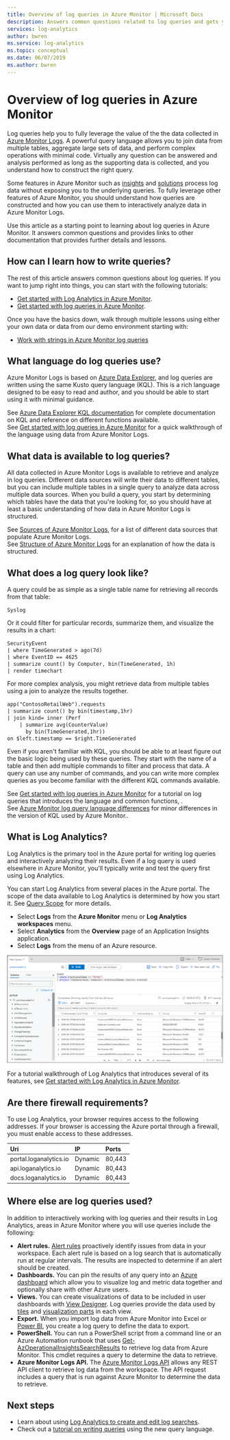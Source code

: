 ```yaml
---
title: Overview of log queries in Azure Monitor | Microsoft Docs
description: Answers common questions related to log queries and gets you started in using them.
services: log-analytics
author: bwren
ms.service: log-analytics
ms.topic: conceptual
ms.date: 06/07/2019
ms.author: bwren
---
```


# Overview of log queries in Azure Monitor
Log queries help you to fully leverage the value of the the data collected in [Azure Monitor Logs](../platform/data-platform-logs.md). A powerful query language allows you to join data from multiple tables, aggregate large sets of data, and perform complex operations with minimal code. Virtually any question can be answered and analysis performed as long as the supporting data is collected, and you understand how to construct the right query.

Some features in Azure Monitor such as [insights](../insights/insights-overview.md) and [solutions](../insights/solutions-inventory.md) process log data without exposing you to the underlying queries. To fully leverage other features of Azure Monitor, you should understand how queries are constructed and how you can use them to interactively analyze data in Azure Monitor Logs.

Use this article as a starting point to learning about log queries in Azure Monitor. It answers common questions and provides links to other documentation that provides further details and lessons.

## How can I learn how to write queries?
The rest of this article answers common questions about log queries.  If you want to jump right into things, you can start with the following tutorials:

- [Get started with Log Analytics in Azure Monitor](get-started-portal.md).
- [Get started with log queries in Azure Monitor](get-started-queries.md).

Once you have the basics down, walk through multiple lessons using either your own data or data from our demo environment starting with: 

- [Work with strings in Azure Monitor log queries](string-operations.md)

## What language do log queries use?
Azure Monitor Logs is based on [Azure Data Explorer](/azure/data-explorer), and log queries are written using the same Kusto query language (KQL). This is a rich language designed to be easy to read and author, and you should be able to start using it with minimal guidance.

See [Azure Data Explorer KQL documentation](/azure/kusto/query) for complete documentation on KQL and reference on different functions available.<br>
See [Get started with log queries in Azure Monitor](get-started-queries.md) for a quick walkthrough of the language using data from Azure Monitor Logs.

## What data is available to log queries?
All data collected in Azure Monitor Logs is available to retrieve and analyze in log queries. Different data sources will write their data to different tables, but you can include multiple tables in a single query to analyze data across multiple data sources. When you build a query, you start by determining which tables have the data that you're looking for, so you should have at least a basic understanding of how data in Azure Monitor Logs is structured.

See [Sources of Azure Monitor Logs](../platform/data-platform-logs.md#sources-of-azure-monitor-logs), for a list of different data sources that populate Azure Monitor Logs.<br>
See [Structure of Azure Monitor Logs](logs-structure.md) for an explanation of how the data is structured.

## What does a log query look like?
A query could be as simple as a single table name for retrieving all records from that table:

```Kusto
Syslog
```

Or it could filter for particular records, summarize them, and visualize the results in a chart:

```
SecurityEvent
| where TimeGenerated > ago(7d)
| where EventID == 4625
| summarize count() by Computer, bin(TimeGenerated, 1h)
| render timechart 
```

For more complex analysis, you might retrieve data from multiple tables using a join to analyze the results together.

```Kusto
app("ContosoRetailWeb").requests
| summarize count() by bin(timestamp,1hr)
| join kind= inner (Perf
    | summarize avg(CounterValue) 
      by bin(TimeGenerated,1hr))
on $left.timestamp == $right.TimeGenerated
```
Even if you aren't familiar with KQL, you should be able to at least figure out the basic logic being used by these queries. They start with the name of a table and then add multiple commands to filter and process that data. A query can use any number of commands, and you can write more complex queries as you become familiar with the different KQL commands available.

See [Get started with log queries in Azure Monitor](get-started-queries.md) for a tutorial on log queries that introduces the language and common functions, .<br>
 See [Azure Monitor log query language differences](data-explorer-difference.md) for minor differences in the version of KQL used by Azure Monitor..

## What is Log Analytics?
Log Analytics is the primary tool in the Azure portal for writing log queries and interactively analyzing their results. Even if a log query is used elsewhere in Azure Monitor, you'll typically write and test the query first using Log Analytics.

You can start Log Analytics from several places in the Azure portal. The scope of the data available to Log Analytics is determined by how you start it. See [Query Scope](scope.md) for more details.

- Select **Logs** from the **Azure Monitor** menu or **Log Analytics workspaces** menu.
- Select **Analytics** from the **Overview** page of an Application Insights application.
- Select **Logs** from the menu of an Azure resource.

![Log Analytics](media/log-query-overview/log-analytics.png)

For a tutorial walkthrough of Log Analytics that introduces several of its features, see [Get started with Log Analytics in Azure Monitor](get-started-portal.md).

## Are there firewall requirements?
To use Log Analytics, your browser requires access to the following addresses. If your browser is accessing the Azure portal through a firewall, you must enable access to these addresses.

| Uri | IP | Ports |
|:---|:---|:---|
| portal.loganalytics.io | Dynamic | 80,443 |
| api.loganalytics.io | Dynamic | 80,443 |
| docs.loganalytics.io | Dynamic | 80,443 |

## Where else are log queries used?
In addition to interactively working with log queries and their results in Log Analytics, areas in Azure Monitor where you will use queries include the following:

- **Alert rules.** [Alert rules](../platform/alerts-overview.md) proactively identify issues from data in your workspace.  Each alert rule is based on a log search that is automatically run at regular intervals.  The results are inspected to determine if an alert should be created.
- **Dashboards.** You can pin the results of any query into an [Azure dashboard](../learn/tutorial-logs-dashboards.md) which allow you to visualize log and metric data together and optionally share with other Azure users. 
- **Views.**  You can create visualizations of data to be included in user dashboards with [View Designer](../platform/view-designer.md).  Log queries provide the data used by [tiles](../platform/view-designer-tiles.md) and [visualization parts](../platform/view-designer-parts.md) in each view.  
- **Export.**  When you import log data from Azure Monitor into Excel or [Power BI](../platform/powerbi.md), you create a log query to define the data to export.
- **PowerShell.** You can run a PowerShell script from a command line or an Azure Automation runbook that uses [Get-AzOperationalInsightsSearchResults](/powershell/module/az.operationalinsights/get-azoperationalinsightssearchresult) to retrieve log data from Azure Monitor.  This cmdlet requires a query to determine the data to retrieve.
- **Azure Monitor Logs API.**  The [Azure Monitor Logs API](../platform/alerts-overview.md) allows any REST API client to retrieve log data from the workspace.  The API request includes a query that is run against Azure Monitor to determine the data to retrieve.


## Next steps
- Learn about using [Log Analytics to create and edit log searches](../log-query/portals.md).
- Check out a [tutorial on writing queries](../log-query/get-started-queries.md) using the new query language.
